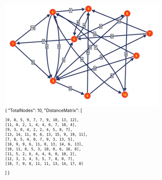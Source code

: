 ![img.png](img.png)
{
  "TotalNodes": 10,
  "DistanceMatrix": [

    [0, 8, 5, 9, 7, 7, 9, 10, 13, 12],
    [11, 0, 2, 1, 4, 4, 6, 7, 10, 4],
    [9, 3, 0, 4, 2, 2, 4, 5, 8, 7],
    [13, 14, 11, 0, 6, 13, 15, 9, 19, 11],
    [7, 8, 5, 4, 0, 7, 9, 3, 13, 5],
    [18, 9, 9, 6, 11, 0, 13, 14, 6, 13],
    [10, 11, 8, 5, 3, 10, 0, 6, 16, 8],
    [11, 5, 2, 6, 4, 4, 6, 0, 10, 2],
    [12, 3, 3, 4, 5, 5, 7, 8, 0, 7],
    [18, 7, 9, 8, 11, 11, 13, 14, 17, 0]
  ]
}
